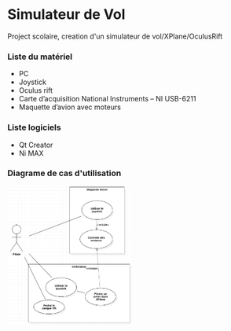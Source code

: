 # Simulateur de Vol
Project scolaire, creation d'un simulateur de vol/XPlane/OculusRift

### Liste du matériel

-	PC
-	Joystick
-	Oculus rift
-	Carte d’acquisition National Instruments – NI USB-6211
-	Maquette d’avion avec moteurs

### Liste logiciels
-	Qt Creator
-	Ni MAX

### Diagrame de cas d'utilisation

<img src="diagramme de cas utilisation.png"
     alt="diagramme de cas utilisation"
     style="width: 50%;" />
     
     
